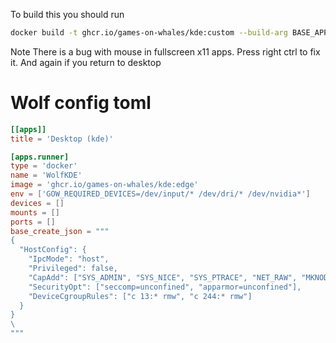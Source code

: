 To build this you should run
```bash
docker build -t ghcr.io/games-on-whales/kde:custom --build-arg BASE_APP_IMAGE=ghcr.io/games-on-whales/base-app:edge .
```

Note
There is a bug with mouse in fullscreen x11 apps. Press right ctrl to fix it. And again if you return to desktop


# Wolf config toml

```toml
[[apps]]
title = 'Desktop (kde)'

[apps.runner]
type = 'docker'
name = 'WolfKDE'
image = 'ghcr.io/games-on-whales/kde:edge'
env = ['GOW_REQUIRED_DEVICES=/dev/input/* /dev/dri/* /dev/nvidia*']
devices = []
mounts = []
ports = []
base_create_json = """
{
  "HostConfig": {
    "IpcMode": "host",
    "Privileged": false,
    "CapAdd": ["SYS_ADMIN", "SYS_NICE", "SYS_PTRACE", "NET_RAW", "MKNOD", "NET_ADMIN"],
    "SecurityOpt": ["seccomp=unconfined", "apparmor=unconfined"],
    "DeviceCgroupRules": ["c 13:* rmw", "c 244:* rmw"]
  }
}
\
"""
```